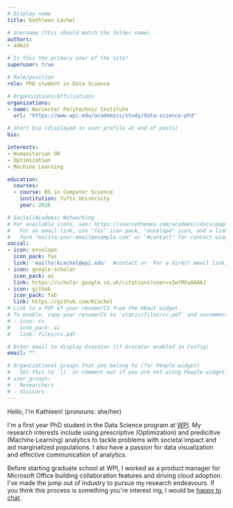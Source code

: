 ```yaml
---
# Display name
title: Kathleen Cachel

# Username (this should match the folder name)
authors:
- admin

# Is this the primary user of the site?
superuser: true

# Role/position
role: PhD student in Data Science

# Organizations/Affiliations
organizations:
- name: Worcester Polytechnic Institute
  url: "https://www.wpi.edu/academics/study/data-science-phd"

# Short bio (displayed in user profile at end of posts)
bio:  

interests:
- Humanitarian OR
- Optimization
- Machine Learning

education:
  courses:
  - course: BS in Computer Science
    institution: Tufts University
    year: 2016

# Social/Academic Networking
# For available icons, see: https://sourcethemes.com/academic/docs/page-builder/#icons
#   For an email link, use "fas" icon pack, "envelope" icon, and a link in the
#   form "mailto:your-email@example.com" or "#contact" for contact widget.
social:
- icon: envelope
  icon_pack: fas
  link: 'mailto:kcachel@wpi.edu'  #contact or  For a direct email link, use "mailto:test@example.org".
- icon: google-scholar
  icon_pack: ai
  link: https://scholar.google.co.uk/citations?user=sIwtMXoAAAAJ
- icon: github
  icon_pack: fab
  link: https://github.com/KCachel
# Link to a PDF of your resume/CV from the About widget.
# To enable, copy your resume/CV to `static/files/cv.pdf` and uncomment the lines below.
# - icon: cv
#   icon_pack: ai
#   link: files/cv.pdf

# Enter email to display Gravatar (if Gravatar enabled in Config)
email: ""

# Organizational groups that you belong to (for People widget)
#   Set this to `[]` or comment out if you are not using People widget.
# user_groups:
# - Researchers
# - Visitors
---
```


Hello, I'm Kathleen! (pronouns: she/her)

I'm a first year PhD student in the Data Science program at [WPI](https://www.wpi.edu/). My research interests include using prescriptive (Optimization) and predicitive (Machine Learning) analytics to tackle problems with societal impact and aid marginalized populations. I also have a passion for data visualization and effective communication of analytics.

Before starting graduate school at WPI, I worked as a product manager for Microsoft Office building collaboration features and driving cloud adoption. I've made the jump out of industry to pursue my research endeavours. If you think this process is something you're interest ing, I would be [happy to chat](mailto:kcachel@wpi.edu?subject=reaching%out%to%chat).

